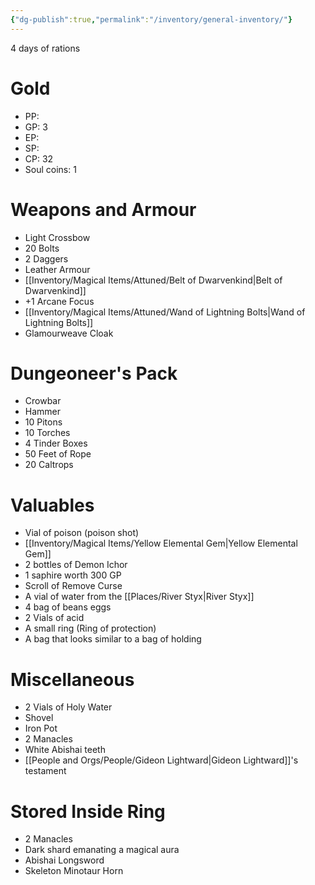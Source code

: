 ```yaml
---
{"dg-publish":true,"permalink":"/inventory/general-inventory/"}
---
```



4 days of rations
# Gold
- PP: 
- GP: 3 
- EP: 
- SP: 
- CP: 32
- Soul coins: 1
# Weapons and Armour
- Light Crossbow
- 20 Bolts
- 2 Daggers
- Leather Armour 
- [[Inventory/Magical Items/Attuned/Belt of Dwarvenkind\|Belt of Dwarvenkind]]
- +1 Arcane Focus
- [[Inventory/Magical Items/Attuned/Wand of Lightning Bolts\|Wand of Lightning Bolts]]
- Glamourweave Cloak
# Dungeoneer's Pack
- Crowbar
- Hammer
- 10 Pitons
- 10 Torches
- 4 Tinder Boxes
- 50 Feet of Rope
- 20 Caltrops
# Valuables
- Vial of poison (poison shot)
- [[Inventory/Magical Items/Yellow Elemental Gem\|Yellow Elemental Gem]]
- 2 bottles of Demon Ichor 
- 1 saphire worth 300 GP
- Scroll of Remove Curse 
- A vial of water from the [[Places/River Styx\|River Styx]]
- 4 bag of beans eggs
- 2 Vials of acid
- A small ring (Ring of protection)
- A bag that looks similar to a bag of holding

# Miscellaneous 
- 2 Vials of Holy Water
- Shovel
- Iron Pot
- 2 Manacles
- White Abishai teeth
- [[People and Orgs/People/Gideon Lightward\|Gideon Lightward]]'s testament



# Stored Inside Ring
- 2 Manacles
- Dark shard emanating a magical aura
- Abishai Longsword
- Skeleton Minotaur Horn



